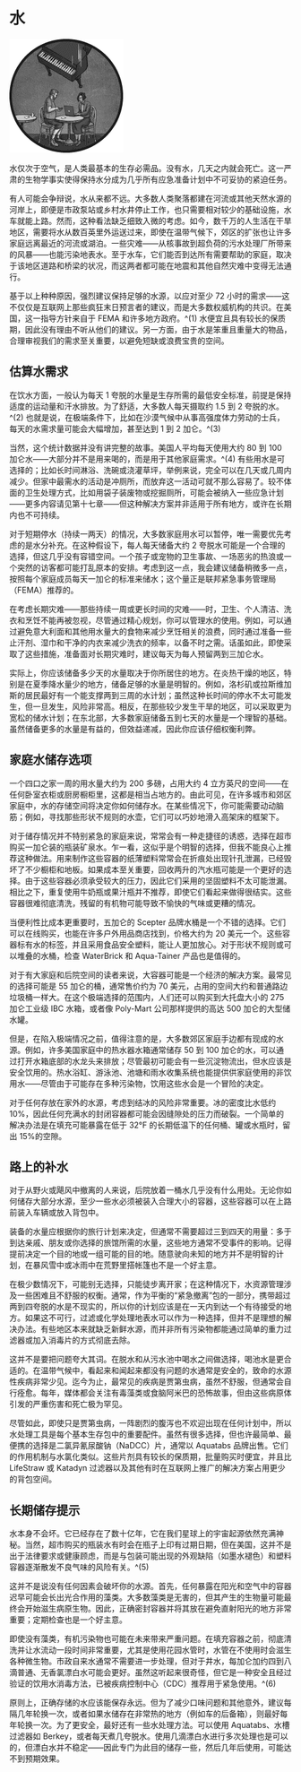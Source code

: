 # 水

![](img/chapterart.png)

水仅次于空气，是人类最基本的生存必需品。没有水，几天之内就会死亡。这一严肃的生物学事实使得保持水分成为几乎所有应急准备计划中不可妥协的紧迫任务。

有人可能会争辩说，水从来都不远。大多数人类聚落都建在河流或其他天然水源的河岸上，即便是市政泵站或乡村水井停止工作，也只需要相对较少的基础设施，水车就能上路。然而，这种看法缺乏细致入微的考虑。如今，数千万的人生活在干旱地区，需要将水从数百英里外运送过来，即使在温带气候下，郊区的扩张也让许多家庭远离最近的河流或湖泊。一些灾难——从核事故到超负荷的污水处理厂所带来的风暴——也能污染地表水。至于水车，它们能否到达所有需要帮助的家庭，取决于该地区道路和桥梁的状况，而这两者都可能在地震和其他自然灾难中变得无法通行。

基于以上种种原因，强烈建议保持足够的水源，以应对至少 72 小时的需求——这不仅仅是互联网上那些疯狂末日预言者的建议，而是大多数权威机构的共识。在美国，这一指导方针来自于 FEMA 和许多地方政府。^(1) 水便宜且具有较长的保质期，因此没有理由不听从他们的建议。另一方面，由于水是笨重且重量大的物品，合理审视我们的需求至关重要，以避免短缺或浪费宝贵的空间。

## 估算水需求

在饮水方面，一般认为每天 1 夸脱的水量是生存所需的最低安全标准，前提是保持适度的运动量和汗水排放。为了舒适，大多数人每天摄取约 1.5 到 2 夸脱的水。^(2) 也就是说，在极端条件下，比如在沙漠气候中从事高强度体力劳动的士兵，每天的水需求量可能会大幅增加，甚至达到 1 到 2 加仑。^(3)

当然，这个统计数据并没有讲完整的故事。美国人平均每天使用大约 80 到 100 加仑水——大部分并不是用来喝的，而是用于其他家庭需求。^(4) 有些用水是可选择的；比如长时间淋浴、洗碗或浇灌草坪，举例来说，完全可以在几天或几周内减少。但家中最需水的活动是冲厕所，而放弃这一活动可就不那么容易了。较不体面的卫生处理方式，比如用袋子装废物或挖掘厕所，可能会被纳入一些应急计划——更多内容请见第十七章——但这种解决方案并非适用于所有地方，或许在长期内也不可持续。

对于短期停水（持续一两天）的情况，大多数家庭用水可以暂停，唯一需要优先考虑的是水分补充。在这种假设下，每人每天储备大约 2 夸脱水可能是一个合理的选择，但这几乎没有容错空间。一个孩子或宠物的卫生事故、一场恶劣的热浪或一个突然的访客都可能打乱原本的安排。考虑到这一点，我会建议储备稍微多一点，按照每个家庭成员每天一加仑的标准来储水；这个量正是联邦紧急事务管理局（FEMA）推荐的。

在考虑长期灾难——那些持续一周或更长时间的灾难——时，卫生、个人清洁、洗衣和烹饪不能再被忽视，尽管通过精心规划，你可以管理水的使用。例如，可以通过避免意大利面和其他用水量大的食物来减少烹饪相关的浪费，同时通过准备一些止汗剂、湿巾和干净的内衣来减少洗衣的频率，以备不时之需。话虽如此，即使采取了这些措施，准备面对长期灾难时，建议每天为每人预留两到三加仑水。

实际上，你应该储备多少天的水量取决于你所居住的地方。在炎热干燥的地区，特别是在夏季降水量少的地方，储备足够的水量是明智的。例如，洛杉矶或拉斯维加斯的居民最好有一个能支撑两到三周的水计划；虽然这种长时间的停水不太可能发生，但一旦发生，风险非常高。相反，在那些较少发生干旱的地区，可以采取更为宽松的储水计划；在东北部，大多数家庭储备五到七天的水量是一个理智的基础。虽然储备更多的水量是有益的，但效益递减，因此你应该仔细权衡利弊。

## 家庭水储存选项

一个四口之家一周的用水量大约为 200 多磅，占用大约 4 立方英尺的空间——在任何卧室衣柜或厨房橱柜里，这都是相当占地方的。由此可见，在许多城市和郊区家庭中，水的存储空间将决定你如何储存水。在某些情况下，你可能需要动动脑筋；例如，寻找那些形状不规则的水壶，它们可以巧妙地滑入高架床的框架下。

对于储存情况并不特别紧急的家庭来说，常常会有一种走捷径的诱惑，选择在超市购买一加仑装的瓶装矿泉水。乍一看，这似乎是个明智的选择，但我不能良心上推荐这种做法。用来制作这些容器的纸薄塑料常常会在折痕处出现针孔泄漏，已经毁坏了不少橱柜和地板。如果成本至关重要，回收两升的汽水瓶可能是一个更好的选择。由于这些容器必须承受较大的压力，因此它们采用的坚固塑料不太可能泄漏。相比之下，重复使用牛奶瓶或果汁瓶并不推荐，即使它们看起来做得很结实。这些容器很难彻底清洗，残留的有机物可能导致不愉快的气味或更糟的情况。

当便利性比成本更重要时，五加仑的 Scepter 品牌水桶是一个不错的选择。它们可以在线购买，也能在许多户外用品商店找到，价格大约为 20 美元一个。这些容器标有水的标签，并且采用食品安全塑料，能让人更加放心。对于形状不规则或可以堆叠的水桶，检查 WaterBrick 和 Aqua-Tainer 产品也是值得的。

对于有大家庭和后院空间的读者来说，大容器可能是一个经济的解决方案。最常见的选择可能是 55 加仑的桶，通常售价约为 70 美元，占用的空间大约和普通路边垃圾桶一样大。在这个极端选择的范围内，人们还可以购买到大托盘大小的 275 加仑工业级 IBC 水箱，或者像 Poly-Mart 公司那样提供的高达 500 加仑的大型储水罐。

但是，在陷入极端情况之前，值得注意的是，大多数郊区家庭手边都有现成的水源。例如，许多美国家庭中的热水器水箱通常储存 50 到 100 加仑的水，可以通过打开水箱底部的水龙头来排放；尽管最初可能会有一些沉淀物流出，但水应该是安全饮用的。热水浴缸、游泳池、池塘和雨水收集系统也能提供供家庭使用的非饮用水——尽管由于可能存在多种污染物，饮用这些水会是一个冒险的决定。

对于任何存放在家外的水源，考虑到结冰的风险非常重要。冰的密度比水低约 10%，因此任何充满水的封闭容器都可能会因缝隙处的压力而破裂。一个简单的解决办法是在填充可能暴露在低于 32°F 的长期低温下的任何桶、罐或水瓶时，留出 15%的空隙。

## 路上的补水

对于从野火或飓风中撤离的人来说，后院放着一桶水几乎没有什么用处。无论你如何储存大部分水源，至少一些水必须被装入合理大小的容器，这些容器可以在上路前装入车辆或放入背包中。

装备的水量应根据你的旅行计划来决定，但通常不需要超过三到四天的用量：多于到达亲戚、朋友或你选择的旅馆所需的水量，这些地方通常不受事件的影响。记得提前决定一个目的地或一组可能的目的地。随意驶向未知的地方并不是明智的计划，在暴风雪中或冰雨中在荒野里搭帐篷也不是一个好主意。

在极少数情况下，可能别无选择，只能徒步离开家；在这种情况下，水资源管理涉及一些困难且不舒服的权衡。通常，作为平衡的“紧急撤离”包的一部分，携带超过两到四夸脱的水是不现实的，所以你的计划应该是在一天内到达一个有待接受的地方。如果这不可行，过滤或化学处理地表水可以作为一种选择，但并不是理想的解决办法。有些地区本来就缺乏新鲜水源，而并非所有污染物都能通过简单的重力过滤器或加入消毒片的方式彻底去除。

这并不是要把问题夸大其词。在脱水和从污水池中喝水之间做选择，喝池水是更合适的。在温带气候中，看起来和闻起来都没有问题的水通常是安全的，致命的水源性疾病非常少见。迄今为止，最常见的疾病是贾第虫病，虽然不舒服，但通常会自行痊愈。每年，媒体都会关注有毒藻类或食脑阿米巴的恐怖故事，但由这些病原体引发的严重伤害和死亡极为罕见。

尽管如此，即使只是贾第虫病，一阵剧烈的腹泻也不欢迎出现在任何计划中，所以水处理工具是每个基本生存包中的重要配件。虽然有很多选择，但也许最简单、最便携的选择是二氯异氰尿酸钠（NaDCC）片，通常以 Aquatabs 品牌出售。它们的作用机制与水氯化类似。这些片剂具有较长的保质期，批量购买时便宜，并且比 LifeStraw 或 Katadyn 过滤器以及其他有时在互联网上推广的解决方案占用更少的背包空间。

## 长期储存提示

水本身不会坏。它已经存在了数十亿年，它在我们星球上的宇宙起源依然充满神秘。当然，超市购买的瓶装水有时会在瓶子上印有过期日期，但在美国，这并不是出于法律要求或健康顾虑，而是与包装可能出现的外观缺陷（如墨水褪色）和塑料容器逐渐散发不良气味的风险有关。^(5)

这并不是说没有任何因素会破坏你的水源。首先，任何暴露在阳光和空气中的容器迟早可能会长出光合作用的藻类。大多数藻类是无害的，但其产生的生物量可能最终会开始滋生病原生物。因此，正确密封容器并将其放在避免直射阳光的地方非常重要；定期检查也是一个好主意。

即使没有藻类，有机污染物也可能在未来带来严重问题。在填充容器之前，彻底清洗并让水流动一段时间非常重要，尤其是使用花园水管时，水管在不使用时会滋生各种微生物。市政自来水通常不需要进一步处理，但对于井水，每加仑加约四到八滴普通、无香氯漂白水可能会更好。虽然这听起来很奇怪，但它是一种安全且经过验证的饮用水消毒方法，已被疾病控制中心（CDC）推荐用于紧急使用。^(6)

原则上，正确存储的水应该能保存永远。但为了减少口味问题和其他意外，建议每隔几年轮换一次，或者如果水储存在非常热的地方（例如车的后备箱），则最好每年轮换一次。为了更安全，最好还有一些水处理方法。可以使用 Aquatabs、水槽过滤器如 Berkey，或者每天煮几夸脱水。使用几滴漂白水进行多次处理也是可以的，但漂白水并不稳定——因此专门为此目的储存一些，然后几年后使用，可能达不到预期效果。
